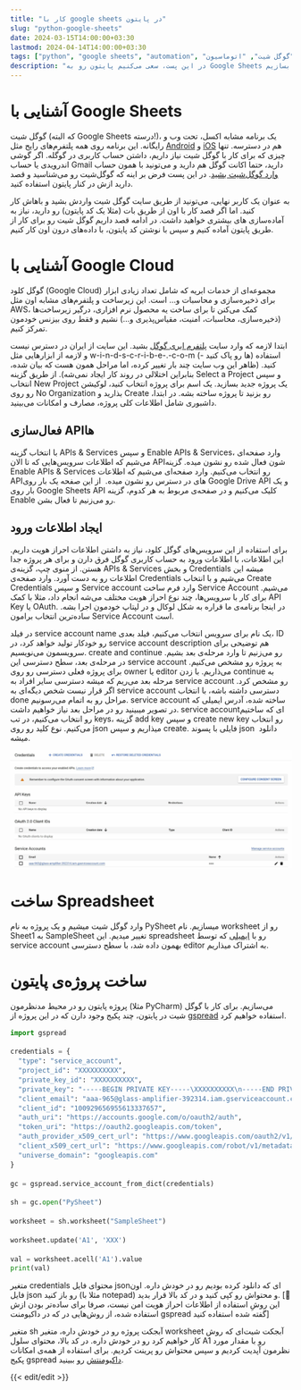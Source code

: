 ```yaml
---
title: "کار با google sheets در پایتون"
slug: "python-google-sheets"
date: 2024-03-15T14:00:00+03:30
lastmod: 2024-04-14T14:00:00+03:30
tags: ["python", "google sheets", "automation", "پایتون", "گوگل شیت", "اتوماسیون"]
description: "در این پست، سعی می‌کنیم پایتون رو به Google Sheets وصل کنیم و باهاش یک پروژه ساده بسازیم"
---
```

# آشنایی با Google Sheets

گوگل شیت (که البته Google Sheets درسته!)، یک برنامه مشابه اکسل، تحت وب و رایگانه. این برنامه روی همه پلتفرم‌های رایج مثل [Android](https://play.google.com/store/apps/details?id=com.google.android.apps.docs.editors.sheets) و [iOS](https://apps.apple.com/us/app/google-sheets/id842849113) هم در دسترسه. تنها چیزی که برای کار با گوگل شیت نیاز داریم، داشتن حساب کاربری در گوگله. اگر گوشی اندرویدی یا حساب Gmail دارید، حتما اکانت گوگل هم دارید و می‌تونید با همون حساب [وارد گوگل‌شیت بشید](https://docs.google.com/spreadsheets/u/0/). در این پست فرض بر اینه که گوگل‌شیت رو می‌شناسید و قصد دارید ازش در کنار پایتون استفاده کنید.

به عنوان یک کاربر نهایی، می‌تونید از طریق سایت گوگل شیت واردش بشید و باهاش کار کنید. اما اگر قصد کار با اون از طریق بات (مثلا یک کد پایتون) رو دارید، نیاز به آماده‌سازی های بیشتری خواهید داشت. در ادامه قصد داریم گوگل شیت رو برای کار از طریق پایتون آماده کنیم و سپس با نوشتن کد پایتون، با داده‌های درون اون کار کنیم.

# آشنایی با Google Cloud

گوگل کلود (Google Cloud) مجموعه‌ای از خدمات ابریه که شامل تعداد زیادی ابزار برای ذخیره‌سازی و محاسبات و... است. این زیرساخت و پلتفرم‌های مشابه اون مثل AWS، کمک می‌کنن تا برای ساخت یه محصول نرم افزاری، درگیر زیرساخت‌ها (ذخیره‌سازی، محاسبات، امنیت، مقیاس‌پذیری و...) نشیم و فقط روی بیزنس خودمون تمرکز کنیم.

ابتدا لازمه که وارد سایت [پلتفرم ابری گوگل](https://console.cloud.google.com) بشید. این سایت از ایران در دسترس نیست و لازمه از ابزارهایی مثل w-i-n-d-s-c-r-i-b-e-.-c-o-m (- ها رو پاک کنید) استفاده کنید. (ظاهر این وب سایت چند بار تغییر کرده، اما مراحل همون هست که بیان شده، بنابراین اختلالی در روند کار ایجاد نمی‌شه). از طریق گزینه Select a Project و سپس انتخاب New Project یک پروژه جدید بسازید. یک اسم برای پروژه انتخاب کنید، لوکیشن رو روی No Organization بذارید و Create رو بزنید تا پروژه ساخته بشه. در ابتدا، داشبوری شامل اطلاعات کلی پروژه، مصارف و امکانات می‌بینید.

## فعال‌سازی API‌ها

با انتخاب گزینه APIs & Services و سپس Enable APIs & Services، وارد صفحه‌ای می‌شیم که اطلاعات سرویس‌هایی که تا الان APIشون فعال شده رو نشون میده. گزینه Enable APIs & Services رو انتخاب می‌کنیم. وارد صفحه‌ای می‌شیم که اطلاعات APIهای در دسترس رو نشون میده.  از این صفحه یک بار روی Google Drive API و یک بار روی Google Sheets API کلیک می‌کنیم و در صفحه‌ی مربوط به هر کدوم، گزینه Enable رو می‌زنیم تا فعال بشن.

## ایجاد اطلاعات ورود

برای استفاده از این سرویس‌های گوگل کلود، نیاز به داشتن اطلاعات احراز هویت داریم. این اطلاعات، با اطلاعات ورود به حساب کاربری گوگل فرق دارن و برای هر پروژه جدا هستن. از منوی چپ، گزینه‌ی APIs & Services و بخش Credentials میشه این اطلاعات رو به دست آورد. وارد صفحه‌ی Credentials می‌شیم و با انتخاب Create Credentials و سپس Service account وارد فرم ساخت Service Account می‌شیم. برای کار با سرویس‌ها، چند نوع احراز هویت مختلف می‌شه انجام داد، مثلا با کمک API Key یا OAuth. در اینجا برنامه‌ی ما قراره به شکل لوکال و در لپتاپ خودمون اجرا بشه. ساده‌ترین انتخاب برامون Service Account است.

در فیلد service account name یک نام برای سرویس انتخاب می‌کنیم، فیلد بعدی، ID رو خودکار تولید خواهد کرد، در service account description هم توضیحی برای سرویسمون می‌نویسیم. create and continue رو می‌زنیم تا وارد مرحله‌ی بعد بشیم. در مرحله‌ی بعد، سطح دسترسی این service account به پروژه رو مشخص می‌کنیم. برای پروژه فعلی دسترسی رو روی owner یا editor می‌ذاریم. با زدن continue به مرحله بعد می‌ریم که میشه دسترسی سایر افراد به service account رو مشخص کرد. اگر قرار نیست شخص دیگه‌ای به service account دسترسی داشته باشه، با انتخاب done مراحل رو به اتمام می‌رسونیم. service account ساخته شده، آدرس ایمیلی که در تصویر میبینید رو در مراحل بعد نیاز خواهیم داشت. service accountای که ساختیم رو انتخاب می‌کنیم، در تب keys، گزینه add key و سپس create new key رو انتخاب می‌کنیم. نوع کلید رو روی json میذاریم و سپس create. فایلی با پسوند json  دانلود میشه.

![python google sheet create credential](./images/python-google-sheet-create-credential.jpg#center)

# ساخت Spreadsheet

وارد گوگل شیت میشیم و یک پروژه به نام PySheet میسازیم. نام worksheet رو از Sheet1 به SampleSheet تغییر میدیم. این spreadsheet رو با [ایمیلی](#service-account-email) که توسط service account بهمون داده شد، با سطح دسترسی editor به اشتراک میذاریم.

# ساخت پروژه‌ی پایتون

پروژه پایتون رو در محیط مدنظرمون (مثلا PyCharm) می‌سازیم. برای کار با گوگل شیت در پایتون، چند پکیج وجود دارن که در این پروژه از [gspread](https://docs.gspread.org/) استفاده خواهیم کرد.

```python
import gspread

credentials = {
  "type": "service_account",
  "project_id": "XXXXXXXXXX",
  "private_key_id": "XXXXXXXXXX",
  "private_key": "-----BEGIN PRIVATE KEY-----\XXXXXXXXXX\n-----END PRIVATE KEY-----\n",
  "client_email": "aaa-965@glass-amplifier-392314.iam.gserviceaccount.com",
  "client_id": "100929656955613337657",
  "auth_uri": "https://accounts.google.com/o/oauth2/auth",
  "token_uri": "https://oauth2.googleapis.com/token",
  "auth_provider_x509_cert_url": "https://www.googleapis.com/oauth2/v1/certs",
  "client_x509_cert_url": "https://www.googleapis.com/robot/v1/metadata/x509/aaa-965%40glass-amplifier-392314.iam.gserviceaccount.com",
  "universe_domain": "googleapis.com"
}

gc = gspread.service_account_from_dict(credentials)

sh = gc.open("PySheet")

worksheet = sh.worksheet("SampleSheet")

worksheet.update('A1', 'XXX')

val = worksheet.acell('A1').value
print(val)
```

متغیر credentials محتوای فایل jsonای که دانلود کرده بودیم رو در خودش داره. اون فایل json رو باز کنید (مثلا با notepad) و محتواش رو کپی کنید و در کد بالا قرار بدید. \[🚩 این روشِ استفاده از اطلاعات احراز هویت امن نیست، صرفا برای ساده‌تر بودن ازش استفاده شده، از روش‌هایی در که در داکیومنت gspread گفته شده استفاده کنید\]

متغیر sh آبجکت پروژه رو در خودش داره، متغیر worksheet آبجکت شیت‌ای که روش کار خواهیم کرد رو در خودش داره. در کد بالا، محتوای سلول A1 رو با مقدار مورد نظرمون آپدیت کردیم و سپس محتواش رو پرینت کردیم. برای استفاده از همه‌ی امکانات پکیج gspread [داکیومنتش](https://docs.gspread.org/) رو ببینید.

{{< edit/edit >}}